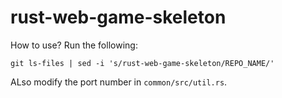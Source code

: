 # rust-web-game-skeleton
How to use? Run the following:

```
git ls-files | sed -i 's/rust-web-game-skeleton/REPO_NAME/'
```

ALso modify the port number in `common/src/util.rs`.
